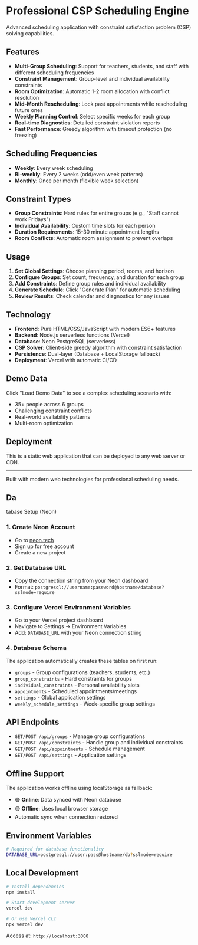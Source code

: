 # Professional CSP Scheduling Engine

Advanced scheduling application with constraint satisfaction problem (CSP) solving capabilities.

## Features

- **Multi-Group Scheduling**: Support for teachers, students, and staff with different scheduling frequencies
- **Constraint Management**: Group-level and individual availability constraints
- **Room Optimization**: Automatic 1-2 room allocation with conflict resolution
- **Mid-Month Rescheduling**: Lock past appointments while rescheduling future ones
- **Weekly Planning Control**: Select specific weeks for each group
- **Real-time Diagnostics**: Detailed constraint violation reports
- **Fast Performance**: Greedy algorithm with timeout protection (no freezing)

## Scheduling Frequencies

- **Weekly**: Every week scheduling
- **Bi-weekly**: Every 2 weeks (odd/even week patterns)
- **Monthly**: Once per month (flexible week selection)

## Constraint Types

- **Group Constraints**: Hard rules for entire groups (e.g., "Staff cannot work Fridays")
- **Individual Availability**: Custom time slots for each person
- **Duration Requirements**: 15-30 minute appointment lengths
- **Room Conflicts**: Automatic room assignment to prevent overlaps

## Usage

1. **Set Global Settings**: Choose planning period, rooms, and horizon
2. **Configure Groups**: Set count, frequency, and duration for each group
3. **Add Constraints**: Define group rules and individual availability
4. **Generate Schedule**: Click "Generate Plan" for automatic scheduling
5. **Review Results**: Check calendar and diagnostics for any issues

## Technology

- **Frontend**: Pure HTML/CSS/JavaScript with modern ES6+ features
- **Backend**: Node.js serverless functions (Vercel)
- **Database**: Neon PostgreSQL (serverless)
- **CSP Solver**: Client-side greedy algorithm with constraint satisfaction
- **Persistence**: Dual-layer (Database + LocalStorage fallback)
- **Deployment**: Vercel with automatic CI/CD

## Demo Data

Click "Load Demo Data" to see a complex scheduling scenario with:
- 35+ people across 6 groups
- Challenging constraint conflicts
- Real-world availability patterns
- Multi-room optimization

## Deployment

This is a static web application that can be deployed to any web server or CDN.

---

Built with modern web technologies for professional scheduling needs.
## Da
tabase Setup (Neon)

### 1. Create Neon Account
- Go to [neon.tech](https://neon.tech)
- Sign up for free account
- Create a new project

### 2. Get Database URL
- Copy the connection string from your Neon dashboard
- Format: `postgresql://username:password@hostname/database?sslmode=require`

### 3. Configure Vercel Environment Variables
- Go to your Vercel project dashboard
- Navigate to Settings → Environment Variables
- Add: `DATABASE_URL` with your Neon connection string

### 4. Database Schema
The application automatically creates these tables on first run:
- `groups` - Group configurations (teachers, students, etc.)
- `group_constraints` - Hard constraints for groups
- `individual_constraints` - Personal availability slots
- `appointments` - Scheduled appointments/meetings
- `settings` - Global application settings
- `weekly_schedule_settings` - Week-specific group settings

## API Endpoints

- `GET/POST /api/groups` - Manage group configurations
- `GET/POST /api/constraints` - Handle group and individual constraints
- `GET/POST /api/appointments` - Schedule management
- `GET/POST /api/settings` - Application settings

## Offline Support

The application works offline using localStorage as fallback:
- 🟢 **Online**: Data synced with Neon database
- 🟡 **Offline**: Uses local browser storage
- Automatic sync when connection restored

## Environment Variables

```bash
# Required for database functionality
DATABASE_URL=postgresql://user:pass@hostname/db?sslmode=require
```

## Local Development

```bash
# Install dependencies
npm install

# Start development server
vercel dev

# Or use Vercel CLI
npx vercel dev
```

Access at: `http://localhost:3000`